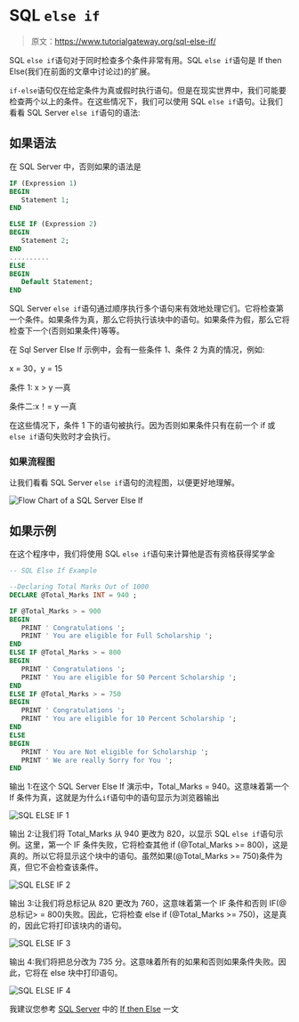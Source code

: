 # SQL `else if`

> 原文：<https://www.tutorialgateway.org/sql-else-if/>

SQL `else if`语句对于同时检查多个条件非常有用。SQL `else if`语句是 If then Else(我们在前面的文章中讨论过)的扩展。

`if-else`语句仅在给定条件为真或假时执行语句。但是在现实世界中，我们可能要检查两个以上的条件。在这些情况下，我们可以使用 SQL `else if`语句。让我们看看 SQL Server `else if`语句的语法:

## 如果语法

在 SQL Server 中，否则如果的语法是

```sql
IF (Expression 1)
BEGIN
   Statement 1;
END

ELSE IF (Expression 2)
BEGIN
   Statement 2;
END
..........
ELSE 
BEGIN
   Default Statement;
END
```

SQL Server `else if`语句通过顺序执行多个语句来有效地处理它们。它将检查第一个条件。如果条件为真，那么它将执行该块中的语句。如果条件为假，那么它将检查下一个(否则如果条件)等等。

在 Sql Server Else If 示例中，会有一些条件 1、条件 2 为真的情况，例如:

x = 30，y = 15

条件 1: x > y —真

条件二:x！= y —真

在这些情况下，条件 1 下的语句被执行。因为否则如果条件只有在前一个 if 或`else if`语句失败时才会执行。

### 如果流程图

让我们看看 SQL Server `else if`语句的流程图，以便更好地理解。

![Flow Chart of a SQL Server Else If](img/0f13aa923944456074f7c66131249b9d.png)

## 如果示例

在这个程序中，我们将使用 SQL `else if`语句来计算他是否有资格获得奖学金

```sql
-- SQL Else If Example

--Declaring Total Marks Out of 1000
DECLARE @Total_Marks INT = 940 ;

IF @Total_Marks > = 900
BEGIN
   PRINT ' Congratulations ';
   PRINT ' You are eligible for Full Scholarship ';
END
ELSE IF @Total_Marks > = 800
BEGIN
   PRINT ' Congratulations ';
   PRINT ' You are eligible for 50 Percent Scholarship ';
END
ELSE IF @Total_Marks > = 750
BEGIN
   PRINT ' Congratulations ';
   PRINT ' You are eligible for 10 Percent Scholarship ';
END
ELSE
BEGIN
   PRINT ' You are Not eligible for Scholarship ';
   PRINT ' We are really Sorry for You ';
END
```

输出 1:在这个 SQL Server Else If 演示中，Total_Marks = 940。这意味着第一个 If 条件为真，这就是为什么`if`语句中的语句显示为浏览器输出

![SQL ELSE IF 1](img/08b90f6aaa40b8c43255ec9143ce11c0.png)

输出 2:让我们将 Total_Marks 从 940 更改为 820，以显示 SQL `else if`语句示例。这里，第一个 IF 条件失败，它将检查其他 if (@Total_Marks >= 800)，这是真的。所以它将显示这个块中的语句。虽然如果(@Total_Marks >= 750)条件为真，但它不会检查该条件。

![SQL ELSE IF 2](img/604520ea0699d3bde4d2237ec4cc58e4.png)

输出 3:让我们将总标记从 820 更改为 760，这意味着第一个 IF 条件和否则 IF(@总标记> = 800)失败。因此，它将检查 else if (@Total_Marks >= 750)，这是真的，因此它将打印该块内的语句。

![SQL ELSE IF 3](img/6b47f153d2dd06e420e7653a325fbfef.png)

输出 4:我们将把总分改为 735 分。这意味着所有的如果和否则如果条件失败。因此，它将在 else 块中打印语句。

![SQL ELSE IF 4](img/616e4207e8fcdaa50c3b5eeb774b6b97.png)

我建议您参考 [SQL Server](https://www.tutorialgateway.org/sql/) 中的 [If then Else](https://www.tutorialgateway.org/sql-if-else/) 一文